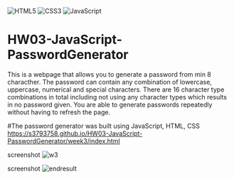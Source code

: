![HTML5](https://img.shields.io/badge/html5-%23E34F26.svg?style=for-the-badge&logo=html5&logoColor=white) ![CSS3](https://img.shields.io/badge/css3-%231572B6.svg?style=for-the-badge&logo=css3&logoColor=white) ![JavaScript](https://img.shields.io/badge/javascript-%23323330.svg?style=for-the-badge&logo=javascript&logoColor=%23F7DF1E)
# HW03-JavaScript-PasswordGenerator
  

This is a webpage that allows you to generate a password from min 8 characther. The password can contain any combination of lowercase, uppercase, numerical and special characters. There are 16 character type combinations in total including not using any character types which results in no password given. You are able to generate passwords repeatedly without having to refresh the page.

#The password generator was built using JavaScript, HTML, CSS
https://s3793758.github.io/HW03-JavaScript-PasswordGenerator/week3/index.html



screenshot
![w3](https://user-images.githubusercontent.com/58293386/157860907-f2b6bbb0-94db-4c05-8dff-269ac28c5a9a.png)



screenshot
![endresult](https://user-images.githubusercontent.com/58293386/157860978-8a0161ef-0084-435e-97ac-d95a0bce5f52.png)
